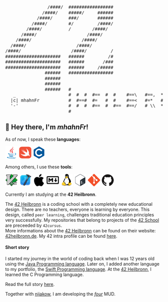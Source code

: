 <pre style="line-height:125%">
                /####/  #################                                      
              /####/    #####/     ######                                      
            /####/      ###/       ######                                      
          /####/        #/         /####/                                      
        /####/          /        /####/                                        
      /####/                   /####/                                          
    /####/                   /####/                                            
  /####/                   /####/                                              
/####/                   /####/         /                                      
#####################   ######         /#                                      
#####################   ######       /###                                      
#####################   ######     /#####                                      
               ######   #################                                      
               ######                                                          
               ######                                                          
               ######   #                                                      
   _                    #  #  #  #==  #  #    #==\   #==,  *==*  #\\  #  #\\  #
  |c| mhahnFr           #  #==#  #=   #  #    #==<   #=*   #  #  # \\ #  # \\ #
  '-'                   #  #  #  #==  #  #==  #==/   # \\  *==*  #  \\#  #  \\#
                        #                                                      
</pre>

## 👋 Hey there, I'm *mhahnFr*!
As of now, I speak these **languages**:
<p align="left"><a href="https://en.wikipedia.org/wiki/Java_(programming_language)" target="_blank"> <img src="https://raw.githubusercontent.com/devicons/devicon/master/icons/java/java-original.svg" alt="Java Programming language" width="40" height="40"/></a>
<a href="https://www.swift.org/about" target="_blank"> <img src="https://raw.githubusercontent.com/devicons/devicon/master/icons/swift/swift-original.svg" alt="Swift Programming language" width="40" height="40"/></a>
<a href="https://en.wikipedia.org/wiki/C_(programming_language)" target="_blank"> <img src="https://raw.githubusercontent.com/devicons/devicon/master/icons/c/c-plain.svg" alt="C Programming language" width="40" height="40"/></a>
</p>

Among others, I use these **tools**:
<p align="left">
<a href="https://en.wikipedia.org/wiki/Vim_(text_editor)" target="_blank"> <img src="https://github.com/devicons/devicon/raw/master/icons/vim/vim-original.svg" alt="Vim" width="40" height="40"/></a>
<a href="https://developer.apple.com/xcode/" target="_blank"> <img src="https://github.com/devicons/devicon/raw/master/icons/xcode/xcode-original.svg" alt="XCode" width="40" height="40"/></a>
<a href="https://developer.apple.com" target="_blank"> <img src="https://github.com/devicons/devicon/raw/master/icons/apple/apple-original.svg" alt="Apple's systems" width="40" height="40"/></a>
<a href="https://en.wikipedia.org/wiki/Markdown" target="_blank"> <img src="https://github.com/devicons/devicon/raw/master/icons/markdown/markdown-original.svg" alt="Markdown" width="40" height="40"/></a>
<a href="https://en.wikipedia.org/wiki/Linux" target="_blank"> <img src="https://github.com/devicons/devicon/raw/master/icons/linux/linux-original.svg" alt="Linux" width="40" height="40"/></a>
<a href="https://www.gnu.org/software/bash/" target="_blank"> <img src="https://github.com/devicons/devicon/raw/master/icons/bash/bash-plain.svg" alt="Bash" width="40" height="40"/></a>
<a href="https://git-scm.com" target="_blank"> <img src="https://github.com/devicons/devicon/raw/master/icons/git/git-plain.svg" alt="Git" width="40" height="40"/></a>
<a href="https://www.github.com" target="_blank"> <img src="https://github.com/devicons/devicon/raw/master/icons/github/github-original.svg" alt="GitHub" width="40" height="40"/></a>
</p>

Currently I am studying at the **42 Heilbronn**.

The [42 Heilbronn] is a coding school with a completely new educational design.
There are no teachers, everyone is learning by everyone. This design, called
``peer learning``, challenges traditional education principles very
successfully. My repositories that belong to projects of the [42 School] are preceeded by
``42cursus``.  
More informations about the [42 Heilbronn] can be found on their
website: [42heilbronn.de](https://www.42heilbronn.de/learncoderepeat).
My 42 intra profile can be found [here](https://profile.intra.42.fr/users/mhahn).

#### Short story
I started my journey in the world of coding back when I was 12 years old using the [Java Programming language]. Later on,
I added another language to my portfolio, the [Swift Programming language]. At the [42 Heilbronn], I learned the
C Programming language.

Read the full story [here](https://www.github.com/mhahnFr/mhahnFr/blob/main/story.md).

Together with [nijakow], I am developing the *[four]* MUD.

[four]: https://www.github.com/nijakow/four
[nijakow]: https://www.github.com/nijakow
[iSongs-RadioText]: https://www.github.com/mhahnFr/iSongs-RadioText
[Rock-Paper-Scissors]: https://www.github.com/mhahnFr/RockPaperScissors
[Shader IDE]: https://www.github.com/mhahnFr/ShaderIDE
[Object Converter]: https://www.github.com/mhahnFr/Object_Converter
[ADB Connector]: https://www.github.com/mhahnFr/ADB_Connector
[Project Backupper]: https://www.github.com/mhahnFr/Project_Backupper
[Swift Programming language]: https://www.github.com/apple/swift
[ADB Connector Mac]: https://www.github.com/mhahnFr/ADB_Connector_Mac
[piscine]: https://www.42heilbronn.de/learncoderepeat
[curriculum]: https://www.42heilbronn.de/en/curriculum
[42 School]: https://www.github.com/42-School
[42 Heilbronn]: https://www.42heilbronn.de/learncoderepeat
[GitHub Profile]: https://www.github.com/mhahnFr
[Java Programming language]: https://www.github.com/openjdk
[Slack]: https://42born2code.slack.com/team/U024Z2NSVK7
[Discord]: https://www.discordapp.com/users/831935383997644870

